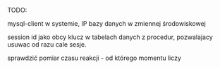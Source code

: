 TODO: 

mysql-client w systemie, IP bazy danych w zmiennej środowiskowej

session id jako obcy klucz w tabelach danych z procedur, pozwalajacy usuwac od razu cale sesje.

sprawdzić pomiar czasu reakcji - od którego momentu liczy

